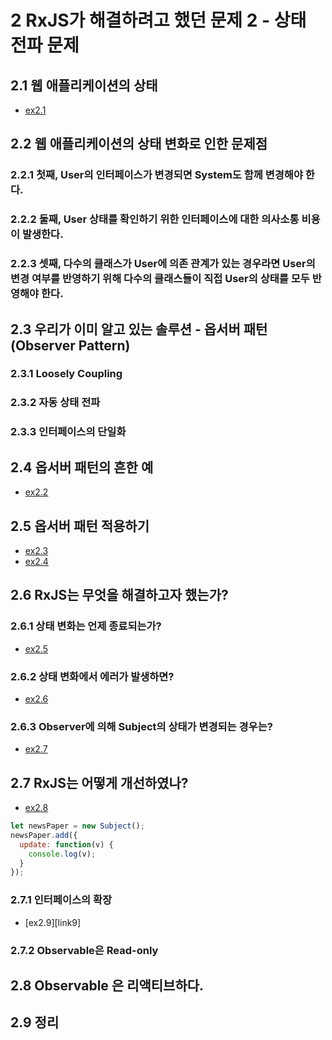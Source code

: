 # 2 RxJS가 해결하려고 했던 문제 2 - 상태 전파 문제

## 2.1 웹 애플리케이션의 상태

- [ex2.1][link1]

## 2.2 웹 애플리케이션의 상태 변화로 인한 문제점

### 2.2.1 첫째, User의 인터페이스가 변경되면 System도 함께 변경해야 한다.

### 2.2.2 둘째, User 상태를 확인하기 위한 인터페이스에 대한 의사소통 비용이 발생한다.

### 2.2.3 셋째, 다수의 클래스가 User에 의존 관계가 있는 경우라면 User의 변경 여부를 반영하기 위해 다수의 클래스들이 직접 User의 상태를 모두 반영해야 한다.

## 2.3 우리가 이미 알고 있는 솔루션 - 옵서버 패턴 (Observer Pattern)

### 2.3.1 Loosely Coupling

### 2.3.2 자동 상태 전파

### 2.3.3 인터페이스의 단일화

## 2.4 옵서버 패턴의 흔한 예
- [ex2.2][link2]

## 2.5 옵서버 패턴 적용하기
- [ex2.3][link3]
- [ex2.4][link4]

## 2.6 RxJS는 무엇을 해결하고자 했는가?

### 2.6.1 상태 변화는 언제 종료되는가?
- [ex2.5][link5]

### 2.6.2 상태 변화에서 에러가 발생하면?
- [ex2.6][link6]

### 2.6.3 Observer에 의해 Subject의 상태가 변경되는 경우는?
- [ex2.7][link7]

## 2.7 RxJS는 어떻게 개선하였나?
- [ex2.8][link8]

``` javascript
let newsPaper = new Subject();
newsPaper.add({
  update: function(v) {
    console.log(v);
  }
});
```

### 2.7.1 인터페이스의 확장
- [ex2.9][link9]

### 2.7.2 Observable은 Read-only

## 2.8 Observable 은 리액티브하다.

## 2.9 정리

[link1]: ../src/ch02/ex2.1.js
[link2]: ../src/ch02/ex2.2.js
[link3]: ../src/ch02/ex2.3.js
[link4]: ../src/ch02/ex2.4.js
[link5]: ../src/ch02/ex2.5.js
[link6]: ../src/ch02/ex2.6.js
[link7]: ../src/ch02/ex2.7.js
[link8]: ../src/ch02/ex2.8.js
